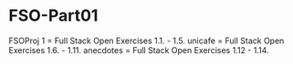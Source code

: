 # FSO-Part01
FSOProj 1 = Full Stack Open Exercises 1.1. - 1.5.
unicafe = Full Stack Open Exercises 1.6. - 1.11.
anecdotes = Full Stack Open Exercises 1.12 - 1.14.
